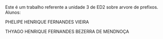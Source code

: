 Este é um trabalho referente a unidade 3 de ED2 sobre arvore de prefixos.
Alunos:

 PHELIPE HENRIQUE FERNANDES VIEIRA

 THYAGO HENRIQUE FERNANDES BEZERRA DE MENDNOÇA
